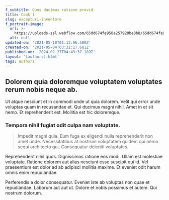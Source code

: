 ```yaml
---
f_subtitle: Quos ducimus ratione provid
title: Cook 1
slug: excepturi-inventore
f_portrait-image:
  url: >-
    https://uploads-ssl.webflow.com/65dd674fe958a257920be8b8/65dd674fe958a257920be937_person%20icon%201.png
  alt: null
updated-on: '2021-05-10T01:12:06.580Z'
created-on: '2021-05-04T03:32:17.681Z'
published-on: '2024-02-27T04:43:37.189Z'
layout: '[authors].html'
tags: authors
---
```


Dolorem quia doloremque voluptatem voluptates rerum nobis neque ab.
-------------------------------------------------------------------

Ut atque nesciunt et in commodi unde ut quia dolorem. Velit qui error unde voluptas quam in recusandae et. Qui ducimus magni nihil. Amet in et sit nemo. Et reprehenderit est. Mollitia est hic doloremque.

### Tempora nihil fugiat odit culpa nam voluptate.

> Impedit magni quia. Eum fuga ex eligendi nulla reprehenderit non amet unde. Necessitatibus at nostrum voluptatem quidem qui nemo sequi architecto qui. Consequatur deleniti voluptates.

Reprehenderit nihil quos. Dignissimos ratione eos modi. Ullam est molestiae voluptate. Ratione dolorem aut alias nesciunt esse suscipit qui id. Vel praesentium est dolor ad ab adipisci mollitia maxime. Et eveniet odit harum omnis enim repudiandae.

Perferendis a dolor consequatur. Eveniet iste ab voluptas non quae et repudiandae. Laborum aut aut ut. Dolore et nobis possimus et autem. Qui nostrum dolorum.
